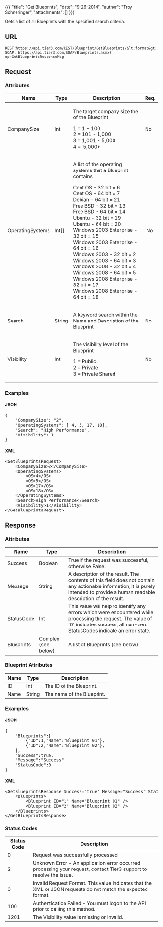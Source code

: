 {{{
  "title": "Get Blueprints",
  "date": "9-26-2014",
  "author": "Troy Schneringer",
  "attachments": []
}}}

Gets a list of all Blueprints with the specified search criteria.

## URL

    REST:https://api.tier3.com/REST/Blueprint/GetBlueprints/&lt;format&gt;
    SOAP: https://api.tier3.com/SOAP/Blueprints.asmx?op=GetBlueprintsResponseMsg

## Request
### Attributes
<table>
    <thead>
    <tr>
      <th>Name</th>
      <th>Type</th>
      <th>Description</th>
      <th>Req.</th>
    </tr>
  </thead>
  <tbody>
    <tr>
      <td>CompanySize</td>
      <td>Int</td>
      <td>
        <p>The target company size the of the Blueprint</p>
        <p>1 = 1 - 100
          <br />2 = 101 - 1,000
          <br />3 = 1,001 - 5,000
          <br />4 = &nbsp;5,000+</p>
      </td>
      <td>
        <p>No</p>
      </td>
    </tr>
    <tr>
      <td>OperatingSystems</td>
      <td>Int[]</td>
      <td>
        <p>A list of the operating systems that a Blueprint contains</p>
        <p>Cent OS - 32 bit = 6
          <br />Cent OS - 64 bit = 7
          <br />Debian - 64 bit = 21
          <br />Free BSD - 32 bit = 13
          <br />Free BSD - 64 bit = 14
          <br />Ubuntu - 32 bit = 19
          <br />Ubuntu - 64 bit = 20
          <br />Windows 2003 Enterprise - 32 bit = 15
          <br />Windows 2003 Enterprise - 64 bit = 16
          <br />Windows 2003 - 32 bit = 2
          <br />Windows 2003 - 64 bit = 3
          <br />Windows 2008 - 32 bit = 4
          <br />Windows 2008 - 64 bit = 5
          <br />Windows 2008 Enterprise - 32 bit = 17
          <br />Windows 2008 Enterprise - 64 bit = 18</p>
      </td>
      <td>&nbsp;No</td>
    </tr>
    <tr>
      <td>Search</td>
      <td>String</td>
      <td>
        <p>A keyword search within the Name and Description of the Blueprint&nbsp;</p>
      </td>
      <td>
        <p>No</p>
      </td>
    </tr>
    <tr>
      <td>Visibility</td>
      <td>Int</td>
      <td>
        <p>The visibility level of the Blueprint</p>
        <p>1 = Public
          <br />2 = Private
          <br />3 = Private Shared</p>
      </td>
      <td>
        <p>No</p>
      </td>
    </tr>
  </tbody>
</table>

### Examples
<h4>JSON</h4>
<pre>{ <br />    "CompanySize": "2",&nbsp;<br />    "OperatingSystems": [ 4, 5, 17, 18],<br />    "Search": "High Performance",<br />    "Visibility": 1<br />}</pre>

<h4>XML</h4>
<pre>&lt;GetBlueprintsRequest&gt;<br />    &lt;CompanySize&gt;2&lt;/CompanySize&gt;<br />    &lt;OperatingSystems&gt;<br />        &lt;OS&gt;4&lt;/OS&gt;<br />        &lt;OS&gt;5&lt;/OS&gt;<br />        &lt;OS&gt;17&lt;/OS&gt;<br />        &lt;OS&gt;18&lt;/OS&gt;<br />    &lt;/OperatingSystems&gt;<br />    &lt;Search&gt;High Performance&lt;/Search&gt;<br />    &lt;Visibility&gt;1&lt;/Visibility&gt;<br />&lt;/GetBlueprintsRequest&gt;&nbsp;</pre>

## Response
### Attributes
<table>
  <thead>
  <tr>
    <th>Name</th>
    <th>Type</th>
    <th>Description</th>
  </tr>
</thead>
<tbody>
    <tr>
      <td>Success</td>
      <td>Boolean</td>
      <td>True if the request was successful, otherwise False.</td>
    </tr>
    <tr>
      <td>Message</td>
      <td>String</td>
      <td>A description of the result. The contents of this field does not contain any actionable information, it is purely intended to provide a human readable description of the result.</td>
    </tr>
    <tr>
      <td>StatusCode</td>
      <td>Int</td>
      <td>This value will help to identify any errors which were encountered while processing the request. The value of '0' indicates success, all non-zero StatusCodes indicate an error state.</td>
    </tr>
    <tr>
      <td>Blueprints</td>
      <td>Complex (see below)</td>
      <td>A list of Blueprints (see below)</td>
    </tr>
  </tbody>
</table>

### Blueprint Attributes
<table>
  <thead>
  <tr>
    <th>Name</th>
    <th>Type</th>
    <th>Description</th>
  </tr>
</thead>
<tbody>
    <tr>
      <td>ID</td>
      <td>Int</td>
      <td>The ID of the Blueprint.</td>
    </tr>
    <tr>
      <td>Name</td>
      <td>String</td>
      <td>The name of the Blueprint.</td>
    </tr>
  </tbody>
</table>

### Examples
<h4>JSON</h4>
<pre>{<br />    "Blueprints":[<br />        {"ID":1,"Name":"Blueprint 01"},<br />        {"ID":2,"Name":"Blueprint 02"},<br />    ],    <br />    "Success":true,<br />    "Message":"Success",<br />    "StatusCode":0<br />}</pre>

<h4>XML</h4>
<pre>&lt;GetBlueprintsResponse Success="true" Message="Success" StatusCode="0"&gt;<br />    &lt;Blueprints&gt;<br />        &lt;Blueprint ID="1" Name="Blueprint 01" /&gt;<br />        &lt;Blueprint ID="2" Name="Blueprint 02" /&gt;<br />    &lt;/Blueprints&gt;<br />&lt;/GetBlueprintsResponse&gt;</pre>

### Status Codes
<table>
  <thead>
  <tr>
    <th>Status Code</th>
    <th>Description</th>
  </tr>
</thead>
<tbody>
    <tr>
      <td>0</td>
      <td>Request was successfully processed</td>
    </tr>
    <tr>
      <td>2</td>
      <td>Unknown Error - An application error occurred processing your request, contact Tier3 support to resolve the issue.</td>
    </tr>
    <tr>
      <td>3</td>
      <td>Invalid Request Format. This value indicates that the XML or JSON requests do not match the expected format.</td>
    </tr>
    <tr>
      <td>100</td>
      <td>Authentication Failed - You must logon to the API prior to calling this method.</td>
    </tr>
    <tr>
      <td>1201</td>
      <td>The Visibility value is missing or invalid.</td>
    </tr>
  </tbody>
</table>